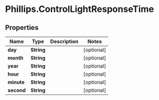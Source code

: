 # Phillips.ControlLightResponseTime

## Properties

Name | Type | Description | Notes
------------ | ------------- | ------------- | -------------
**day** | **String** |  | [optional] 
**month** | **String** |  | [optional] 
**year** | **String** |  | [optional] 
**hour** | **String** |  | [optional] 
**minute** | **String** |  | [optional] 
**second** | **String** |  | [optional] 


